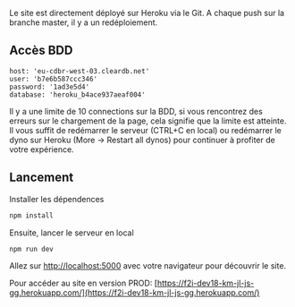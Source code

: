 Le site est directement déployé sur Heroku via le Git.
A chaque push sur la branche master, il y a un redéploiement.

## Accès BDD
```logins
host: 'eu-cdbr-west-03.cleardb.net'
user: 'b7e6b587ccc346'
password: '1ad3e5d4'
database: 'heroku_b4ace937aeaf004'
```

Il y a une limite de 10 connections sur la BDD, si vous rencontrez des erreurs sur le chargement de la page, cela signifie que la limite est atteinte.
Il vous suffit de redémarrer le serveur (CTRL+C en local) ou redémarrer le dyno sur Heroku (More -> Restart all dynos) pour continuer à profiter de votre expérience.

## Lancement
Installer les dépendences

```bash
npm install
```

Ensuite, lancer le serveur en local

```bash
npm run dev
```

Allez sur [http://localhost:5000](http://localhost:5000) avec votre navigateur pour découvrir le site.

Pour accéder au site en version PROD: [https://f2i-dev18-km-jl-js-gg.herokuapp.com/](https://f2i-dev18-km-jl-js-gg.herokuapp.com/)
